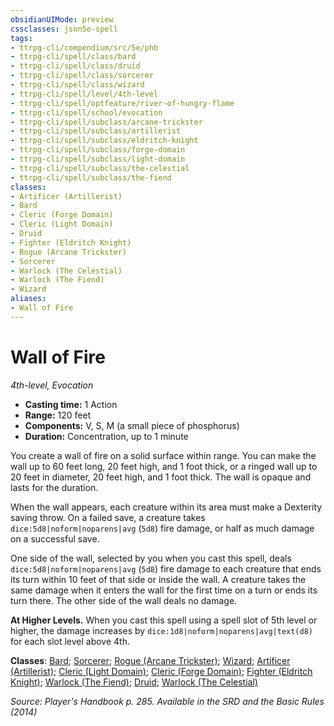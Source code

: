 ```yaml
---
obsidianUIMode: preview
cssclasses: json5e-spell
tags:
- ttrpg-cli/compendium/src/5e/phb
- ttrpg-cli/spell/class/bard
- ttrpg-cli/spell/class/druid
- ttrpg-cli/spell/class/sorcerer
- ttrpg-cli/spell/class/wizard
- ttrpg-cli/spell/level/4th-level
- ttrpg-cli/spell/optfeature/river-of-hungry-flame
- ttrpg-cli/spell/school/evocation
- ttrpg-cli/spell/subclass/arcane-trickster
- ttrpg-cli/spell/subclass/artillerist
- ttrpg-cli/spell/subclass/eldritch-knight
- ttrpg-cli/spell/subclass/forge-domain
- ttrpg-cli/spell/subclass/light-domain
- ttrpg-cli/spell/subclass/the-celestial
- ttrpg-cli/spell/subclass/the-fiend
classes:
- Artificer (Artillerist)
- Bard
- Cleric (Forge Domain)
- Cleric (Light Domain)
- Druid
- Fighter (Eldritch Knight)
- Rogue (Arcane Trickster)
- Sorcerer
- Warlock (The Celestial)
- Warlock (The Fiend)
- Wizard
aliases:
- Wall of Fire
---
```

# Wall of Fire
*4th-level, Evocation*  


- **Casting time:** 1 Action
- **Range:** 120 feet
- **Components:** V, S, M (a small piece of phosphorus)
- **Duration:** Concentration, up to 1 minute

You create a wall of fire on a solid surface within range. You can make the wall up to 60 feet long, 20 feet high, and 1 foot thick, or a ringed wall up to 20 feet in diameter, 20 feet high, and 1 foot thick. The wall is opaque and lasts for the duration.

When the wall appears, each creature within its area must make a Dexterity saving throw. On a failed save, a creature takes `dice:5d8|noform|noparens|avg` (`5d8`) fire damage, or half as much damage on a successful save.

One side of the wall, selected by you when you cast this spell, deals `dice:5d8|noform|noparens|avg` (`5d8`) fire damage to each creature that ends its turn within 10 feet of that side or inside the wall. A creature takes the same damage when it enters the wall for the first time on a turn or ends its turn there. The other side of the wall deals no damage.

**At Higher Levels.** When you cast this spell using a spell slot of 5th level or higher, the damage increases by `dice:1d8|noform|noparens|avg|text(d8)` for each slot level above 4th.

**Classes**: [Bard](/3-Mechanics/CLI/Compendium/lists/list-spells-classes-bard.md); [Sorcerer](/3-Mechanics/CLI/Compendium/lists/list-spells-classes-sorcerer.md); [Rogue (Arcane Trickster)](/3-Mechanics/CLI/Compendium/lists/list-spells-classes-arcane-trickster.md); [Wizard](/3-Mechanics/CLI/Compendium/lists/list-spells-classes-wizard.md); [Artificer (Artillerist)](/3-Mechanics/CLI/Compendium/lists/list-spells-classes-artillerist-tce.md "subclass=TCE;class=TCE"); [Cleric (Light Domain)](/3-Mechanics/CLI/Compendium/lists/list-spells-classes-light-domain.md); [Cleric (Forge Domain)](/3-Mechanics/CLI/Compendium/lists/list-spells-classes-forge-domain-xge.md "subclass=XGE"); [Fighter (Eldritch Knight)](/3-Mechanics/CLI/Compendium/lists/list-spells-classes-eldritch-knight.md); [Warlock (The Fiend)](/3-Mechanics/CLI/Compendium/lists/list-spells-classes-the-fiend.md); [Druid](/3-Mechanics/CLI/Compendium/lists/list-spells-classes-druid.md); [Warlock (The Celestial)](/3-Mechanics/CLI/Compendium/lists/list-spells-classes-the-celestial-xge.md "subclass=XGE")

*Source: Player's Handbook p. 285. Available in the <span title='Systems Reference Document (5.1)'>SRD</span> and the Basic Rules (2014)*